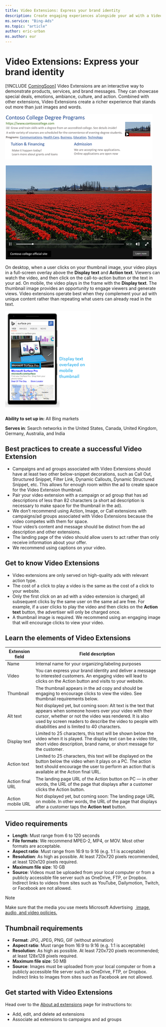 ```yaml
---
title: Video Extensions: Express your brand identity
description: Create engaging experiences alongside your ad with a Video Extension.
ms.service: "Bing-Ads"
ms.topic: "article"
author: eric-urban
ms.author: eur
---
```


# Video Extensions: Express your brand identity

[!INCLUDE [ComingSoon](./includes/ComingSoon.md)]
Video Extensions are an interactive way to demonstrate products, services, and brand messages. They can showcase special deals, emotions, ambiance, culture, and action. Combined with other extensions, Video Extensions create a richer experience that stands out more than just images and words.

 
![Video Extension with search ad on desktop](../images/BA_CONC_AddVideoExtension_desktop.png)

 
![Video Extension with search ad on mobile](../images/BA_CONC_AddVideoExtension_DesktopPlayer.png)

 
On desktop, when a user clicks on your thumbnail image, your video plays in a full-screen overlay above the **Display text** and **Action text**. Viewers can watch the video, and then click on the call-to-action button or the text in your ad. On mobile, the video plays in the frame with the **Display text**. The thumbnail image provides an opportunity to engage viewers and generate views. Video extensions operate best when they complement your ad with unique content rather than repeating what users can already read in the text.

 
![Video Extensions player on desktop](../images/BA_CONC_AddVideoExtension_mobile.png)

**Ability to set up in:** All Bing markets

**Serves in**: Search networks in the United States, Canada, United Kingdom, Germany, Australia, and India

## Best practices to create a successful Video Extension

- Campaigns and ad groups associated with Video Extensions should have at least two other below-snippet decorations, such as Call Out, Structured Snippet, Filter Link, Dynamic Callouts, Dynamic Structured Snippet, etc. This allows for enough room within the ad to create space for the Video Extension thumbnail.
- Pair your video extension with a campaign or ad group that has ad descriptions of less than 82 characters (a short ad description is necessary to make space for the thumbnail in the ad).
- We don’t recommend using Action, Image, or Call extensions with campaigns/ad groups associated with Video Extensions because the video competes with them for space.
- Your video’s content and message should be distinct from the ad description and other extensions.
- The landing page of the video should allow users to act rather than only receive information about your offer.
- We recommend using captions on your video.

## Get to know Video Extensions

- Video extensions are only served on high-quality ads with relevant action type.
- The cost of a click to play a video is the same as the cost of a click to your website.
- Only the first click on an ad with a video extension is charged; all subsequent clicks by the same user on the same ad are free. For example, if a user clicks to play the video and then clicks on the **Action text** button, the advertiser will only be charged once.
- A thumbnail image is required. We recommend using an engaging image that will encourage clicks to view your video.

## Learn the elements of Video Extensions

|Extension field|Field description|
|---|---|
|Name|Internal name for your organizing/labeling purposes|
|Video|You can express your brand identity and deliver a message to interested customers. An engaging video will lead to clicks on the Action button and visits to your website.|
|Thumbnail|The thumbnail appears in the ad copy and should be engaging to encourage clicks to view the video. See thumbnail requirements below.|
|Alt text|Not displayed yet, but coming soon: Alt text is the text that appears when someone hovers over your video with their cursor, whether or not the video was rendered. It is also used by screen readers to describe the video to people with disabilities and is limited to 40 characters.|
|Display text|Limited to 25 characters, this text will be shown below the video when it is played. The display text can be a video title, short video description, brand name, or short message for the customer.|
|Action text|Limited to 25 characters, this text will be displayed on the button below the video when it plays on a PC. The action text should encourage the user to perform an action that is available at the Action final URL.|
|Action final URL|The landing page URL of the Action button on PC — in other words, the URL of the page that displays after a customer clicks the Action button.|
|Action mobile URL|Not displayed yet, but coming soon: The landing page URL on mobile. In other words, the URL of the page that displays after a customer taps the **Action text** button.|

## Video requirements

- **Length**: Must range from 6 to 120 seconds
- **File formats**: We recommend MPEG-2, MP4, or MOV. Most other formats are acceptable.
- **Aspect ratio**: Must range from 16:9 to 9:16 (e.g. 1:1 is acceptable)
- **Resolution**: As high as possible. At least 720x720 pixels recommended, at least 120x120 pixels required.
- **Maximum file size**: 10 GB
- **Source**: Videos must be uploaded from your local computer or from a publicly accessible file server such as OneDrive, FTP, or Dropbox. Indirect links to videos from sites such as YouTube, Dailymotion, Twitch, or Facebook are not allowed.

> [!NOTE]
> Make sure that the media you use meets Microsoft Advertising &nbsp;[ image, audio, and video policies.](https://go.microsoft.com/fwlink?LinkId=534455)

## Thumbnail requirements

- **Format**: JPG, JPEG, PNG, GIF (without animation)
- **Aspect ratio**: Must range from 16:9 to 9:16 (e.g. 1:1 is acceptable)
- **Resolution**: As high as possible. At least 720x720 pixels recommended; at least 128x128 pixels required.
- **Maximum file size**: 50 MB
- **Source**: Images must be uploaded from your local computer or from a publicly accessible file server such as OneDrive, FTP, or Dropbox. Indirect links to images from sites such as Facebook are not allowed.

## Get started with Video Extensions

Head over to the [About ad extensions](./hlp_BA_CONC_AboutAdExtensions.md) page for instructions to:

- Add, edit, and delete ad extensions
- Associate ad extensions to campaigns and ad groups


